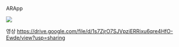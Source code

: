 ARApp

<img style="width:50px, length:200px" src="https://user-images.githubusercontent.com/75964073/159514730-80fae143-8a48-4522-ab19-22674f0b116c.PNG">

영상
https://drive.google.com/file/d/1s7ZjrO7SJVpziERRixu6qre4HfO-Ewde/view?usp=sharing
